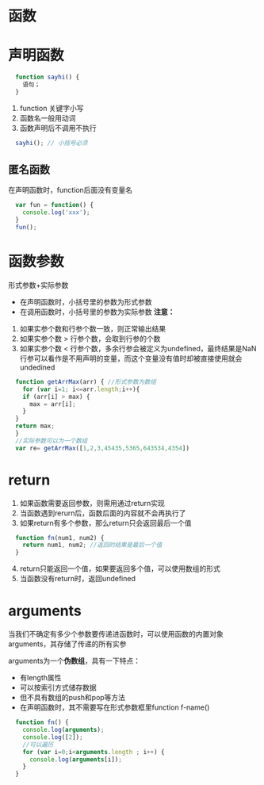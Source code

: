 # 函数
# 声明函数
```javascript
  function sayhi() {
    语句；
  }
```
1. function 关键字小写
2. 函数名一般用动词
3. 函数声明后不调用不执行
```javascript
  sayhi(); // 小括号必须
```
## 匿名函数
在声明函数时，function后面没有变量名
```javascript
  var fun = function() {
    console.log('xxx');
  }
  fun();
```
# 函数参数
形式参数+实际参数
* 在声明函数时，小括号里的参数为形式参数
* 在调用函数时，小括号里的参数为实际参数
**注意：**
1. 如果实参个数和行参个数一致，则正常输出结果
2. 如果实参个数 > 行参个数，会取到行参的个数
3. 如果实参个数 < 行参个数，多余行参会被定义为undefined，最终结果是NaN  
   行参可以看作是不用声明的变量，而这个变量没有值时却被直接使用就会undedined
```javascript
  function getArrMax(arr) { //形式参数为数组
    for (var i=1; i<=arr.length;i++){
    if (arr[i] > max) {
      max = arr[i];
    }
  }
  return max;
  }
  //实际参数可以为一个数组
  var re= getArrMax([1,2,3,45435,5365,643534,4354])
```
# return 
1. 如果函数需要返回参数，则需用通过return实现
2. 当函数遇到rerurn后，函数后面的内容就不会再执行了
3. 如果return有多个参数，那么return只会返回最后一个值
```javascript
  function fn(num1, num2) {
    return num1, num2; //返回的结果是最后一个值
  }
```
4. return只能返回一个值，如果要返回多个值，可以使用数组的形式
5. 当函数没有return时，返回undefined
# arguments
当我们不确定有多少个参数要传递进函数时，可以使用函数的内置对象arguments，其存储了传递的所有实参

arguments为一个**伪数组**，具有一下特点：
- 有length属性
- 可以按索引方式储存数据
- 但不具有数组的push和pop等方法
- 在声明函数时，其不需要写在形式参数框里function f-name()
```javascript
  function fn() {
    console.log(arguments);
    console.log([2]);
    //可以遍历
    for (var i=0;i<arguments.length ; i++) {
      console.log(arguments[i]);
    }
  }
```
 